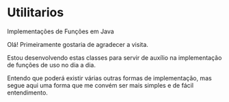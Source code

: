 # Utilitarios
Implementações de Funções em Java

Olá! Primeiramente gostaria de agradecer a visita.

Estou desenvolvendo estas classes para servir de auxílio na implementação de funções de uso no dia a dia.

Entendo que poderá existir várias outras formas de implementação, mas segue aqui uma forma que me convém ser mais simples e de fácil entendimento.

